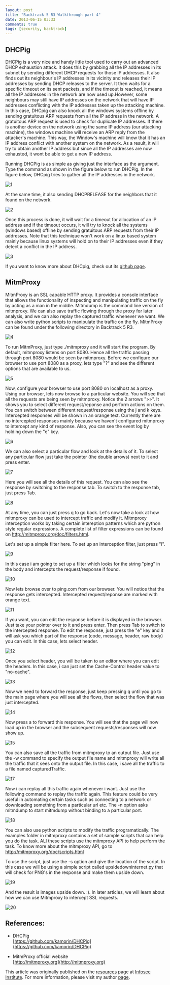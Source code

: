 ```yaml
---
layout: post
title: "Backtrack 5 R3 Walkthrough part 4"
date: 2013-06-15 03:33
comments: true
tags: [security, backtrack]
---
```


## DHCPig

DHCPig is a very nice and handy little tool used to carry out an advanced DHCP exhaustion attack. It does this by grabbing all the IP addresses in its subnet by sending different DHCP requests for those IP addresses. It also finds out its neighbour's IP addresses in its vicinity and releases their IP addresses by sending DHCP releases to the server. It then waits for a specific timeout on its sent packets, and if the timeout is reached, it means all the IP addresses in the network are now used up.However, some neighbours may still have IP addresses on the network that will have IP addresses conflicting with the IP addresses taken up the attacking machine. In this case, DHCpig can also knock all the windows systems offline by sending gratuitous ARP requests from all the IP address in the network. A gratuitous ARP request is used to check for duplicate IP addresses. If there is another device on the network using the same IP address (our attacking machine), the windows machine will receive an ARP reply from the attacker's machine. This way, the Window's machine will know that it has an IP address conflict with another system on the network. As a result, it will try to obtain another IP address but since all the IP addresses are now exhausted, it wont be able to get a new IP address.

<!--more-->

Running DHCPig is as simple as giving just the interface as the argument. Type the command as shown in the figure below to run DHCPig. In the figure below, DHCpig tries to gather all the IP addresses in the network.

![1]( /images/posts/bt5r4/1.png)

At the same time, it also sending DHCPRELEASE for the neighbors that it found on the network.

![2]( /images/posts/bt5r4/2.png)

Once this process is done, it will wait for a timeout for allocation of an IP address and if the timeout occurs, it will try to knock all the systems (windows based) offline by sending gratuitous ARP requests from their IP addresses. Note that this technique won't work on a linux based system mainly because linux systems will hold on to their IP addresses even if they detect a conflict in the IP address.

![3]( /images/posts/bt5r4/3.png)

If you want to know more about DHCpig, check out its [github page](https://github.com/kamorin/DHCPig).

## MitmProxy

MitmProxy is an SSL capable HTTP proxy. It provides a console interface that allows the functionality of inspecting and manipulating traffic on the fly by acting as a man in the middle. Mitmdump is the command line version of mitmproxy. We can also save traffic flowing through the proxy for later analysis, and we can also replay the captured traffic whenever we want. We can also write python scripts to manipulate the traffic on the fly. MitmProxy can be found under the following directory in Backtrack 5 R3.

![4]( /images/posts/bt5r4/4.png)

To run MitmProxy, just type ./mitmproxy and it will start the program. By default, mitmproxy listens on port 8080\. Hence all the traffic passing through port 8080 would be seen by mitmproxy. Before we configure our browser to use port 8080 as a proxy, lets type "?" and see the different options that are available to us.

![5]( /images/posts/bt5r4/5.png)

Now, configure your browser to use port 8080 on localhost as a proxy. Using our browser, lets now browse to a particular website. You will see that all the requests are being seen by mitmproxy. Notice the 2 arrows ">>". It shows you to select different request/reponse and perform actions on them. You can switch between different request/response using the j and k keys. Intercepted responses will be shown in an orange text. Currently there are no intercepted responses mainly because we haven't configured mitmproxy to intercept any kind of response. Also, you can see the event log by holding down the "e" key.

![6]( /images/posts/bt5r4/6.png)

We can also select a particular flow and look at the details of it. To select any particular flow just take the pointer (the double arrows) next to it and press enter.

![7]( /images/posts/bt5r4/7.png)

Here you will see all the details of this request. You can also see the response by switching to the response tab. To switch to the response tab, just press Tab.

![8]( /images/posts/bt5r4/8.png)

At any time, you can just press q to go back. Let's now take a look at how mitmproxy can be used to intercept traffic and modify it. Mitmproxy interception works by taking certain intereption patterns which are python style regular expressions. A complete list of filter expressions can be found on http://mitmproxy.org/doc/filters.html.

Let's set up a simple filter here. To set up an interception filter, just press "i".

![9]( /images/posts/bt5r4/9.png)

In this case i am going to set up a filter which looks for the string "ping" in the body and intercepts the request/response if found.

![10]( /images/posts/bt5r4/10.png)

Now lets browse over to ping.com from our browser. You will notice that the response gets intercepted. Intercepted request/reponse are marked with orange text.

![11]( /images/posts/bt5r4/11.png)

If you want, you can edit the response before it is displayed in the browser. Just take your pointer over to it and press enter. Then press Tab to switch to the intercepted response. To edit the response, just press the "e" key and it will ask you which part of the response (code, message, header, raw body) you can edit. In this case, lets select header.

![12]( /images/posts/bt5r4/12.png)

Once you select header, you will be taken to an editor where you can edit the headers. In this case, i can just set the Cache-Control header value to "no-cache".

![13]( /images/posts/bt5r4/13.png)

Now we need to forward the response, just keep pressing q until you go to the main page where you will see all the flows, then select the flow that was just intercepted.

![14]( /images/posts/bt5r4/14.png)

Now press a to forward this response. You will see that the page will now load up in the browser and the subsequent requests/responses will now show up.

![15]( /images/posts/bt5r4/15.png)

You can also save all the traffic from mitmproxy to an output file. Just use the -w command to specify the output file name and mitmproxy will write all the traffic that it sees onto the output file. In this case, i save all the traffic to a file named capturedTraffic.

![17]( /images/posts/bt5r4/17.png)

Now i can replay all this traffic again whenever i want. Just use the following command to replay the traffic again. This feature could be very useful in automating certain tasks such as connecting to a network or downloading something from a particular url etc. The -n option asks mitmdump to start mitmdump without binding to a particular port.

![18]( /images/posts/bt5r4/18.png)

You can also use python scripts to modify the traffic programatically. The examples folder in mitmproxy contains a set of sample scripts that can help you do the task. ALl these scripts use the mitmproxy API to help perform the task. To know more about the mitmproxy API, go to http://mitmproxy.org/doc/scripts.html

To use the script, just use the -s option and give the location of the script. In this case we will be using a simple script called upsidedowninternet.py that will check for PNG's in the response and make them upside down.

![19]( /images/posts/bt5r4/19.png)

And the result is images upside down. :). In later articles, we will learn about how we can use Mitmproxy to intercept SSL requests.

![20]( /images/posts/bt5r4/20.png)

## References:

*   DHCPig  
    [https://github.com/kamorin/DHCPig](https://github.com/kamorin/DHCPig)

*   MitmProxy official website  
    [http://mitmproxy.org](http://mitmproxy.org)

This article was originally published on the [resources](http://resources.infosecinstitute.com/) page at [Infosec Institute](http://infosecinstitute.com/). For more information, please visit my author [page](http://resources.infosecinstitute.com/author/prateek/).